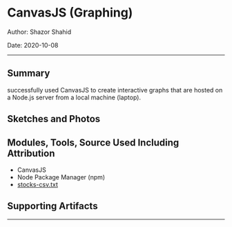 # CanvasJS (Graphing)

Author: Shazor Shahid

Date: 2020-10-08

------

## Summary

successfully used CanvasJS to create interactive graphs that are hosted on a Node.js server from a local machine (laptop).

## Sketches and Photos

## Modules, Tools, Source Used Including Attribution

- CanvasJS
- Node Package Manager (npm)
- [stocks-csv.txt](whizzer.bu.edu/skills/canvasjs)

## Supporting Artifacts

------
